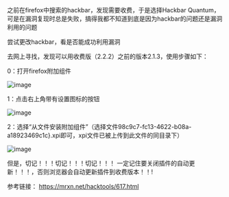 之前在firefox中搜索的hackbar，发现需要收费，于是选择Hackbar Quantum，可是在漏洞复现时总是失败，搞得我都不知道到底是因为hackbar的问题还是漏洞利用的问题

尝试更改hackbar，看是否能成功利用漏洞

去网上寻找，发现可以用收费版（2.2.2）之前的版本2.1.3，使用步骤如下：

0：打开firefox附加组件

![image](https://github.com/xuxuedong/YBDTBlog_Security/blob/master/2019_09_23_%E5%A6%82%E4%BD%95%E4%B8%BAfirefox%E5%AE%89%E8%A3%85hackbar/0.png)

1：点击右上角带有设置图标的按钮

![image](https://github.com/xuxuedong/YBDTBlog_Security/blob/master/2019_09_23_%E5%A6%82%E4%BD%95%E4%B8%BAfirefox%E5%AE%89%E8%A3%85hackbar/1.png)

2：选择“从文件安装附加组件”（选择文件98c9c7-fc13-4622-b08a-a18923469c1c}.xpi即可，xpi文件已被上传到此文件的同目录下）

![image](https://github.com/xuxuedong/YBDTBlog_Security/blob/master/2019_09_23_%E5%A6%82%E4%BD%95%E4%B8%BAfirefox%E5%AE%89%E8%A3%85hackbar/2.png)

但是，切记！！！切记！！！切记！！！
一定记住要关闭插件的自动更新！！！，否则浏览器会自动更新插件到收费版本！！!

参考链接：
https://mrxn.net/hacktools/617.html
